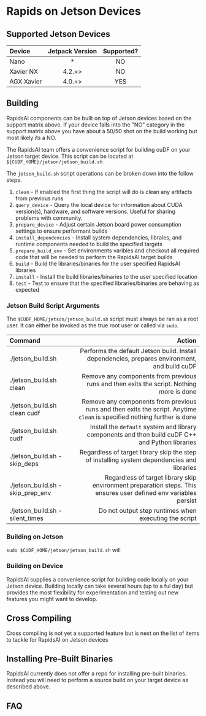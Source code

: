 # Rapids on Jetson Devices

## Supported Jetson Devices
| Device            | Jetpack Version | Supported?  |
|:----------------- |:------:|:-------:|
| Nano              | *      | NO      |
| Xavier NX         | 4.2.+> | NO      |
| AGX Xavier        | 4.0.+> | YES     |


## Building
RapidsAI components can be built on top of Jetson devices based on the support matrix above. If your device falls into the "NO" category in
the support matrix above you have about a 50/50 shot on the build working but most likely its a NO.

The RapidsAI team offers a convenience script for building cuDF on your Jetson target device. This script can be located at ```${CUDF_HOME}/jetson/jetson_build.sh```

The `jetson_build.sh` script operations can be broken down into the follow steps.

1. `clean` - If enabled the first thing the script will do is clean any artifacts from previous runs
2. `query_device` - Query the local device for information about CUDA version(s), hardware, and software versions. Useful for sharing problems with community.
3. `prepare_device` - Adjust certain Jetson board power consumption settings to ensure performant builds
4. `install_dependencies` - Install system dependencies, libraies, and runtime components needed to build the specified targets
5. `prepare_build_env` - Set environments varibles and checkout all required code that will be needed to perform the RapidsAI target builds
6. `build` - Build the libraries/binaries for the user specified RapidsAI libraries
7. `install` - Install the build libraries/binaries to the user specified location
9. `test` - Test to ensure that the specified libraries/binaries are behaving as expected

### Jetson Build Script Arguments

The ```$CUDF_HOME/jetson/jetson_build.sh``` script must always be ran as a root user. It can either be invoked as the true root user or called via ```sudo```.

| Command                          | Action                                                                                                                   |
|:-------------------------------- |-------------------------------------------------------------------------------------------------------------------------:|
| ./jetson_build.sh                | Performs the default Jetson build. Install dependencies, prepares environment, and build cuDF                            |
| ./jetson_build.sh clean          | Remove any components from previous runs and then exits the script. Nothing more is done                                 |
| ./jetson_build.sh clean cudf     | Remove any components from previous runs and then exits the script. Anytime `clean` is specified nothing further is done |
| ./jetson_build.sh cudf           | Install the `default` system and library components and then build cuDF C++ and Python libraries                         |
| ./jetson_build.sh -skip_deps     | Regardless of target library skip the step of installing system dependencies and libraries                               |
| ./jetson_build.sh -skip_prep_env | Regardless of target library skip environment preparation steps. This ensures user defined env variables persist                               |
| ./jetson_build.sh -silent_times  | Do not output step runtimes when executing the script                                                                    |

### Building on Jetson
```sudo $CUDF_HOME/jetson/jetson_build.sh``` will 

### Building on Device
RapidsAI supplies a convenience script for building code locally on your Jetson device. Building locally can take several hours (up to a ful day) 
but provides the most flexibility for experimentation and testing out new features you might want to develop.

## Cross Compiling
Cross compiling is not yet a supported feature but is next on the list of items to tackle for RapidsAI on Jetson devices

## Installing Pre-Built Binaries
RapidsAI currently does not offer a repo for installing pre-built binaries. Instead you will need to perform a source build on your target device as described above.

## FAQ